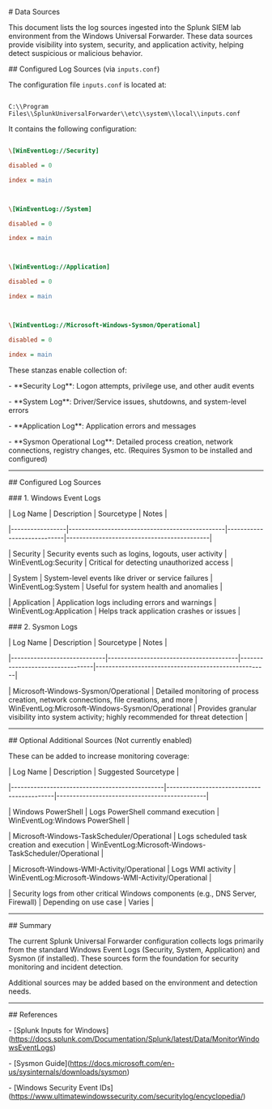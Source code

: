\# Data Sources



This document lists the log sources ingested into the Splunk SIEM lab environment from the Windows Universal Forwarder. These data sources provide visibility into system, security, and application activity, helping detect suspicious or malicious behavior.



\## Configured Log Sources (via `inputs.conf`)



The configuration file `inputs.conf` is located at:



```

C:\\Program Files\\SplunkUniversalForwarder\\etc\\system\\local\\inputs.conf

```



It contains the following configuration:



```ini

\[WinEventLog://Security]

disabled = 0

index = main



\[WinEventLog://System]

disabled = 0

index = main



\[WinEventLog://Application]

disabled = 0

index = main



\[WinEventLog://Microsoft-Windows-Sysmon/Operational]

disabled = 0

index = main

```



These stanzas enable collection of:



\- \*\*Security Log\*\*: Logon attempts, privilege use, and other audit events

\- \*\*System Log\*\*: Driver/Service issues, shutdowns, and system-level errors

\- \*\*Application Log\*\*: Application errors and messages

\- \*\*Sysmon Operational Log\*\*: Detailed process creation, network connections, registry changes, etc. (Requires Sysmon to be installed and configured)



---



\## Configured Log Sources



\### 1. Windows Event Logs



| Log Name        | Description                                     | Sourcetype                 | Notes                                      |

|-----------------|------------------------------------------------|----------------------------|--------------------------------------------|

| Security        | Security events such as logins, logouts, user activity | WinEventLog:Security       | Critical for detecting unauthorized access |

| System          | System-level events like driver or service failures | WinEventLog:System         | Useful for system health and anomalies     |

| Application     | Application logs including errors and warnings  | WinEventLog:Application    | Helps track application crashes or issues  |



\### 2. Sysmon Logs



| Log Name                    | Description                              | Sourcetype                       | Notes                                               |

|-----------------------------|----------------------------------------|---------------------------------|-----------------------------------------------------|

| Microsoft-Windows-Sysmon/Operational | Detailed monitoring of process creation, network connections, file creations, and more | WinEventLog:Microsoft-Windows-Sysmon/Operational | Provides granular visibility into system activity; highly recommended for threat detection |



---



\## Optional Additional Sources (Not currently enabled)



These can be added to increase monitoring coverage:



| Log Name                                      | Description                               | Suggested Sourcetype                         |

|-----------------------------------------------|-------------------------------------------|----------------------------------------------|

| Windows PowerShell                            | Logs PowerShell command execution         | WinEventLog:Windows PowerShell               |

| Microsoft-Windows-TaskScheduler/Operational  | Logs scheduled task creation and execution | WinEventLog:Microsoft-Windows-TaskScheduler/Operational |

| Microsoft-Windows-WMI-Activity/Operational   | Logs WMI activity                          | WinEventLog:Microsoft-Windows-WMI-Activity/Operational |

| Security logs from other critical Windows components (e.g., DNS Server, Firewall) | Depending on use case | Varies                                       |



---



\## Summary



The current Splunk Universal Forwarder configuration collects logs primarily from the standard Windows Event Logs (Security, System, Application) and Sysmon (if installed). These sources form the foundation for security monitoring and incident detection.



Additional sources may be added based on the environment and detection needs.



---



\## References



\- \[Splunk Inputs for Windows](https://docs.splunk.com/Documentation/Splunk/latest/Data/MonitorWindowsEventLogs)

\- \[Sysmon Guide](https://docs.microsoft.com/en-us/sysinternals/downloads/sysmon)

\- \[Windows Security Event IDs](https://www.ultimatewindowssecurity.com/securitylog/encyclopedia/)





